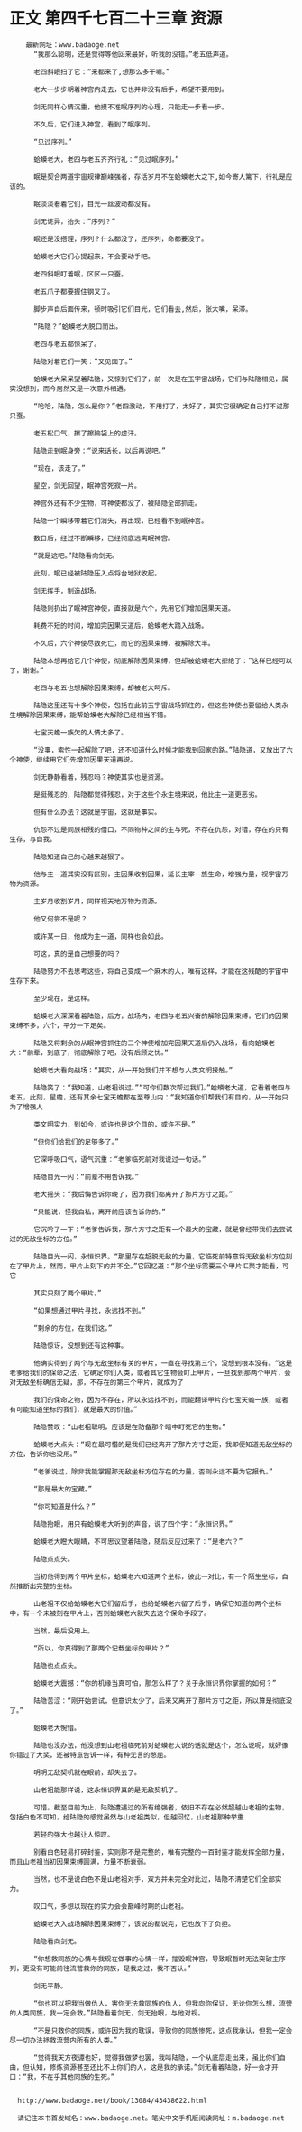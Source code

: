 # 正文 第四千七百二十三章 资源
        最新网址：www.badaoge.net
          “我那么聪明，还是觉得等他回来最好，听我的没错。”老五低声道。
      
          老四斜眼扫了它：“来都来了,想那么多干嘛。”
      
          老大一步步朝着神宫内走去，它也并非没有后手，希望不要用到。
      
          剑无同样心情沉重，他摸不准眠序列的心理，只能走一步看一步。
      
          不久后，它们进入神宫，看到了眠序列。
      
          “见过序列。”
      
          蛤蟆老大，老四与老五齐齐行礼：“见过眠序列。”
      
          眠是契合两道宇宙规律巅峰强者，存活岁月不在蛤蟆老大之下,如今寄人篱下，行礼是应该的。
      
          眠淡淡看着它们，目光一丝波动都没有。
      
          剑无诧异，抬头：“序列？”
      
          眠还是没搭理，序列？什么都没了，还序列，命都要没了。
      
          蛤蟆老大它们心提起来，不会要动手吧。
      
          老四斜眼盯着眠，区区一只蚕。
      
          老五爪子都要握住钢叉了。
      
          脚步声自后面传来，顿时吸引它们目光，它们看去,然后，张大嘴，呆滞。
      
          “陆隐？”蛤蟆老大脱口而出。
      
          老四与老五都惊呆了。
      
          陆隐对着它们一笑：“又见面了。”
      
          蛤蟆老大呆呆望着陆隐，又惊到它们了，前一次是在玉宇宙战场，它们与陆隐相见，属实没想到，而今居然又是一次意外相遇。
      
          “哈哈，陆隐，怎么是你？”老四激动，不用打了，太好了，其实它很确定自己打不过那只蚕。
      
          老五松口气，擦了擦脑袋上的虚汗。
      
          陆隐走到眠身旁：“说来话长，以后再说吧。”
      
          “现在，该走了。”
      
          星空，剑无回望，眠神宫死寂一片。
      
          神宫外还有不少生物，可神使都没了，被陆隐全部抓走。
      
          陆隐一个瞬移带着它们消失，再出现，已经看不到眠神宫。
      
          数日后，经过不断瞬移，已经彻底远离眠神宫。
      
          “就是这吧。”陆隐看向剑无。
      
          此刻，眠已经被陆隐压入点将台地狱收起。
      
          剑无挥手，制造战场。
      
          陆隐则扔出了眠神宫神使，直接就是六个，先用它们增加因果天道。
      
          耗费不短的时间，增加完因果天道后，蛤蟆老大踏入战场。
      
          不久后，六个神使尽数死亡，而它的因果束缚，被解除大半。
      
          陆隐本想再给它几个神使，彻底解除因果束缚，但却被蛤蟆老大拒绝了：“这样已经可以了，谢谢。”
      
          老四与老五也想解除因果束缚，却被老大呵斥。
      
          陆隐这里还有十多个神使，包括在此前玉宇宙战场抓住的，但这些神使也要留给人类永生境解除因果束缚，能帮蛤蟆老大解除已经相当不错。
      
          七宝天蟾一族欠的人情太多了。
      
          “没事，索性一起解除了吧，还不知道什么时候才能找到回家的路。”陆隐道，又放出了六个神使，继续用它们先增加因果天道再说。
      
          剑无静静看着，残忍吗？神使其实也是资源。
      
          是挺残忍的，陆隐都觉得残忍，对于这些个永生境来说，他比主一道更恶劣。
      
          但有什么办法？这就是宇宙，这就是事实。
      
          仇怨不过是同族相残的借口，不同物种之间的生与死，不存在仇怨，对错，存在的只有生存，与自我。
      
          陆隐知道自己的心越来越狠了。
      
          他与主一道其实没有区别，主因果收割因果，延长主宰一族生命，增强力量，视宇宙万物为资源。
      
          主岁月收割岁月，同样视天地万物为资源。
      
          他又何尝不是呢？
      
          或许某一日，他成为主一道，同样也会如此。
      
          可这，真的是自己想要的吗？
      
          陆隐努力不去思考这些，将自己变成一个麻木的人，唯有这样，才能在这残酷的宇宙中生存下来。
      
          至少现在，是这样。
      
          蛤蟆老大深深看着陆隐，后方，战场内，老四与老五兴奋的解除因果束缚，它们的因果束缚不多，六个，平分一下足矣。
      
          陆隐又将剩余的从眠神宫抓住的三个神使增加完因果天道后仍入战场，看向蛤蟆老大：“前辈，到底了，彻底解除了吧，没有后顾之忧。”
      
          蛤蟆老大看向战场：“其实，从一开始我们并不想与人类文明接触。”
      
          陆隐笑了：“我知道，山老祖说过。”“可你们数次帮过我们。”蛤蟆老大道，它看着老四与老五，此刻，星蟾，还有其余七宝天蟾都在至尊山内：“我知道你们帮我们有目的，从一开始只为了增强人
      
          类文明实力，到如今，或许也是这个目的，或许不是。”
      
          “但你们给我们的足够多了。”
      
          它深呼吸口气，语气沉重：“老爹临死前对我说过一句话。”
      
          陆隐目光一闪：“前辈不用告诉我。”
      
          老大摇头：“我后悔告诉你晚了，因为我们都离开了那片方寸之距。”
      
          “只能说，怪我自私，离开前应该告诉你的。”
      
          它沉吟了一下：“老爹告诉我，那片方寸之距有一个最大的宝藏，就是曾经带我们去尝试过的无敌坐标的方位。”
      
          陆隐目光一闪，永恒识界。“那里存在超脱无敌的力量，它临死前特意将无敌坐标方位刻在了甲片上，然而，甲片上刻下的并不全。”它回忆道：“那个坐标需要三个甲片汇聚才能看，可它
      
          其实只刻了两个甲片。”
      
          “如果想通过甲片寻找，永远找不到。”
      
          “剩余的方位，在我们这。”
      
          陆隐惊讶，没想到还有这种事。
      
          他确实得到了两个与无敌坐标有关的甲片，一直在寻找第三个，没想到根本没有。“这是老爹给我们的保命之法，它确定你们人类，或者其它生物会盯上甲片，一旦找到那两个甲片，会对无敌坐标确信无疑，那，不存在的第三个甲片，就成为了
      
          我们的保命之物，因为不存在，所以永远找不到，而能翻译甲片的七宝天蟾一族，或者有可能知道坐标的我们，就是最大的价值。”
      
          陆隐赞叹：“山老祖聪明，应该是在防备那个暗中盯死它的生物。”
      
          蛤蟆老大点头：“现在最可惜的是我们已经离开了那片方寸之距，我即便知道无敌坐标的方位，告诉你也没用。”
      
          “老爹说过，除非我能掌握那无敌坐标方位存在的力量，否则永远不要为它报仇。”
      
          “那是最大的宝藏。”
      
          “你可知道是什么？”
      
          陆隐抬眼，用只有蛤蟆老大听到的声音，说了四个字：“永恒识界。”
      
          蛤蟆老大瞪大眼睛，不可思议望着陆隐，随后反应过来了：“是老六？”
      
          陆隐点点头。
      
          当初他得到两个甲片坐标，蛤蟆老六知道两个坐标，彼此一对比，有一个陌生坐标，自然推断出完整的坐标。
      
          山老祖不仅给蛤蟆老大它们留后手，也给蛤蟆老六留了后手，确保它知道的两个坐标中，有一个未被刻在甲片上，否则蛤蟆老六就失去这个保命手段了。
      
          当然，最后没用上。
      
          “所以，你真得到了那两个记载坐标的甲片？”
      
          陆隐也点点头。
      
          蛤蟆老大震撼：“你的机缘当真可怕，那怎么样了？关于永恒识界你掌握的如何？”
      
          陆隐苦涩：“刚开始尝试，但意识太少了，后来又离开了那片方寸之距，所以算是彻底没了。”
      
          蛤蟆老大惋惜。
      
          陆隐也没办法，他没想到山老祖临死前对蛤蟆老大说的话就是这个，怎么说呢，就好像你错过了大奖，还被特意告诉一样，有种无言的憋屈。
      
          明明无敌契机就在眼前，却失去了。
      
          山老祖能那样说，这永恒识界真的是无敌契机了。
      
          可惜。截至目前为止，陆隐遭遇过的所有绝强者，依旧不存在必然超越山老祖的生物，包括白色不可知，给陆隐的感觉虽然与山老祖类似，但越回忆，山老祖那种举重
      
          若轻的强大也越让人惊叹。
      
          别看白色轻易打碎封鉴，实则那不是完整的，唯有完整的一百封鉴才能发挥全部力量，而且山老祖当初因果束缚圆满，力量不断衰弱。
      
          当然，也不是说白色不是山老祖对手，双方并未完全对比过，陆隐不清楚它们全部实力。
      
          叹口气，多想以现在的实力会会巅峰时期的山老祖。
      
          蛤蟆老大入战场解除因果束缚了，该说的都说完，它也放下了负担。
      
          陆隐看向剑无。
      
          “你想救同族的心情与我现在做事的心情一样，摧毁眠神宫，导致眠暂时无法突破主序列，更没有可能前往流营救你的同族，是我之过，我不否认。”
      
          剑无平静。
      
          “你也可以把我当做仇人，害你无法救同族的仇人，但我向你保证，无论你怎么想，流营的人类同族，我一定会救。”陆隐看着剑无，剑无抬眼，与他对视。
      
          “不是只救你的同族，或许因为我的耽误，导致你的同族惨死，这点我承认，但我一定会尽一切办法拯救流营内所有的人类。”
      
          “觉得我天方夜谭也好，觉得我做梦也罢，我叫陆隐，一个从底层走出来，虽比你们自由，但认知，修炼资源甚至还比不上你们的人，这是我的承诺。”剑无看着陆隐，好一会才开口：“我，不在乎其他同族的生死。”
      
      
      http://www.badaoge.net/book/13084/43438622.html
      
      请记住本书首发域名：www.badaoge.net。笔尖中文手机版阅读网址：m.badaoge.net